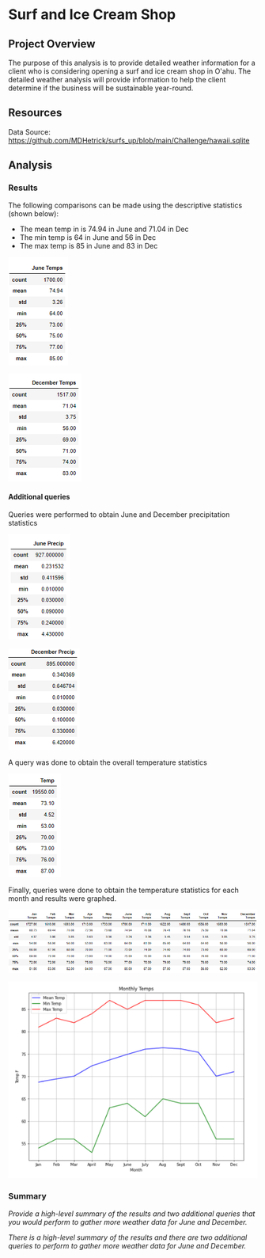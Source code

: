 # Surf and Ice Cream Shop
## Project Overview
The purpose of this analysis is to provide detailed weather information for a client who is considering opening a surf and ice cream shop in O'ahu. The detailed weather analysis will provide information to help the client determine if the business will be sustainable year-round.

## Resources
Data Source: https://github.com/MDHetrick/surfs_up/blob/main/Challenge/hawaii.sqlite

## Analysis

### Results
The following comparisons can be made using the descriptive statistics (shown below):
 - The mean temp in is 74.94 in June and 71.04 in Dec
 - The min temp is 64 in June and 56 in Dec
 - The max temp is 85 in June and 83 in Dec
 
![Image](https://github.com/MDHetrick/surfs_up/blob/main/Resources/June_temp_stats.png)
 
![Image](https://github.com/MDHetrick/surfs_up/blob/main/Resources/Dec_temp_stats.png)
 
#### Additional queries
Queries were performed to obtain June and December precipitation statistics

![Image](https://github.com/MDHetrick/surfs_up/blob/main/Resources/June_precip_stats.png)

![Image](https://github.com/MDHetrick/surfs_up/blob/main/Resources/Dec_precip_stats.png)

A query was done to obtain the overall temperature statistics

![Image](https://github.com/MDHetrick/surfs_up/blob/main/Resources/Temp_stats.png)

Finally, queries were done to obtain the temperature statistics for each month and results were graphed.

![Image](https://github.com/MDHetrick/surfs_up/blob/main/Resources/Monthly_temp_stats.png)

![Image](https://github.com/MDHetrick/surfs_up/blob/main/Resources/Monthly_temp_graph.png)
### Summary
*Provide a high-level summary of the results and two additional queries that you would perform to gather more weather data for June and December.*


*There is a high-level summary of the results and there are two additional queries to perform to gather more weather data for June and December.*
